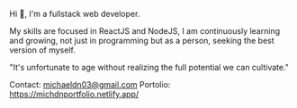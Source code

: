 Hi 👋, I'm a fullstack web developer. 

My skills are focused in ReactJS and NodeJS, I am continuously learning and growing, 
not just in programming but as a person, seeking the best version of myself.

"It's unfortunate to age without realizing the full potential we can cultivate."

Contact: michaeldn03@gmail.com
Portolio: https://michdnportfolio.netlify.app/
